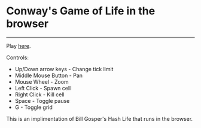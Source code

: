 # Conway's Game of Life in the browser
----
Play [here](https://cospplredman.github.io/Game-Of-Life-but-bad-/).
  
Controls:
  - Up/Down arrow keys - Change tick limit
  - Middle Mouse Button - Pan
  - Mouse Wheel - Zoom
  - Left Click - Spawn cell
  - Right Click - Kill cell
  - Space - Toggle pause
  - G - Toggle grid

This is an implimentation of Bill Gosper's Hash Life that runs in the browser.
